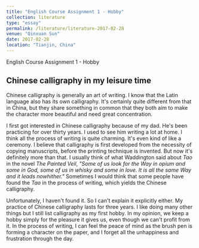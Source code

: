 ```yaml
---
title: "English Course Assignment 1 - Hobby"
collection: literature
type: "essay"
permalink: /literature/literature-2017-02-28
venue: "Qinxuan Sun"
date: 2017-02-28
location: "Tianjin, China"
---
```


English Course Assignment 1 - Hobby

## Chinese calligraphy in my leisure time

Chinese calligraphy is generally an art of writing. I know that the Latin language also has its own calligraphy. It's certainly quite different from that in China, but they share something in common that they both aim to make the character more beautiful and need great concentration.

I first got interested in Chinese calligraphy because of my dad. He's been practicing for over thirty years. I used to see him writing a lot at home. I think all the process of writing is quite charming. It's even kind of like a ceremony. I believe that calligraphy is first developed from the necessity of copying manuscripts, before the printing technique is invented. But now it's definitely more than that. I usually think of what Waddington said about *Tao* in the novel *The Painted Veil*, *"Some of us look for the Way in opium and some in God, some of us in whisky and some in love. It is all the same Way and it leads nowhither."* Sometimes I would think that some people have found the *Tao* in the process of writing, which yields the Chinese calligraphy.

Unfortunately, I haven't found it. So I can't explain it explicitly either. My practice of Chinese calligraphy lasts for three years. I like doing many other things but I still list calligraphy as my first hobby. In my opinion, we keep a hobby simply for the pleasure it gives us, even though we can't profit from it. In the process of writing, I can feel the peace of mind as the brush pen is forming a character on the paper, and I forget all the unhappiness and frustration through the day. 